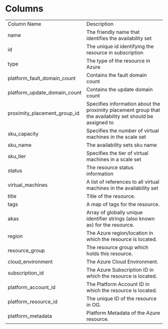 # Columns  

<table>
	<tr><td>Column Name</td><td>Description</td></tr>
	<tr><td>name</td><td>The friendly name that identifies the availability set</td></tr>
	<tr><td>id</td><td>The unique id identifying the resource in subscription</td></tr>
	<tr><td>type</td><td>The type of the resource in Azure</td></tr>
	<tr><td>platform_fault_domain_count</td><td>Contains the fault domain count</td></tr>
	<tr><td>platform_update_domain_count</td><td>Contains the update domain count</td></tr>
	<tr><td>proximity_placement_group_id</td><td>Specifies information about the proximity placement group that the availability set should be assigned to</td></tr>
	<tr><td>sku_capacity</td><td>Specifies the number of virtual machines in the scale set</td></tr>
	<tr><td>sku_name</td><td>The availability sets sku name</td></tr>
	<tr><td>sku_tier</td><td>Specifies the tier of virtual machines in a scale set</td></tr>
	<tr><td>status</td><td>The resource status information</td></tr>
	<tr><td>virtual_machines</td><td>A list of references to all virtual machines in the availability set</td></tr>
	<tr><td>title</td><td>Title of the resource.</td></tr>
	<tr><td>tags</td><td>A map of tags for the resource.</td></tr>
	<tr><td>akas</td><td>Array of globally unique identifier strings (also known as) for the resource.</td></tr>
	<tr><td>region</td><td>The Azure region/location in which the resource is located.</td></tr>
	<tr><td>resource_group</td><td>The resource group which holds this resource.</td></tr>
	<tr><td>cloud_environment</td><td>The Azure Cloud Environment.</td></tr>
	<tr><td>subscription_id</td><td>The Azure Subscription ID in which the resource is located.</td></tr>
	<tr><td>platform_account_id</td><td>The Platform Account ID in which the resource is located.</td></tr>
	<tr><td>platform_resource_id</td><td>The unique ID of the resource in OG.</td></tr>
	<tr><td>platform_metadata</td><td>Platform Metadata of the Azure resource.</td></tr>
</table>